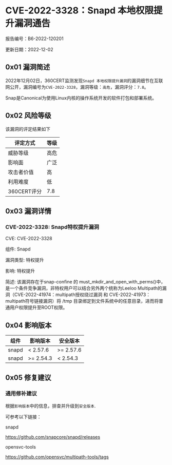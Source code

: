 # CVE-2022-3328：Snapd 本地权限提升漏洞通告

报告编号：B6-2022-120201

更新日期：2022-12-02

## 0x01  漏洞简述

2022年12月02日，360CERT监测发现`Snapd 本地权限提升漏洞`的漏洞细节在互联网公开，漏洞编号为`CVE-2022-3328`，漏洞等级：`高危`，漏洞评分：`7.8`。

Snap是Canonical为使用Linux内核的操作系统开发的软件打包和部署系统。

## 0x02  风险等级

该漏洞的评定结果如下

| 评定方式    | 等级 |
| ----------- | ---- |
| 威胁等级    | 高危 |
| 影响面      | 广泛 |
| 攻击者价值  | 高   |
| 利用难度    | 低   |
| 360CERT评分 | 7.8  |

## 0x03  漏洞详情

### CVE-2022-3328: Snapd特权提升漏洞

CVE: CVE-2022-3328

组件: Snapd

漏洞类型: 特权提升

影响: 特权提升

简述: 该漏洞存在于snap-confine 的 must_mkdir_and_open_with_perms()中，是一个条件竞争漏洞，非特权用户可以结合另外两个统称为Leeloo Multipath的漏洞（CVE-2022-41974：multipath授权绕过漏洞 和 CVE-2022-41973：multipath符号链接漏洞）将 /tmp 目录绑定到文件系统中的任意目录，进而将普通用户权限提升至ROOT权限。

## 0x04  影响版本

| 组件  | 影响版本  | 安全版本  |
| ----- | --------- | --------- |
| snapd | < 2.57.6  | >= 2.57.6 |
| snapd | >= 2.54.3 | < 2.54.3  |

## 0x05  修复建议

### 通用修补建议

根据`影响版本`中的信息，排查并升级到`安全版本`.

可参考以下链接：

snapd

https://github.com/snapcore/snapd/releases

opensvc-tools

https://github.com/opensvc/multipath-tools/tags